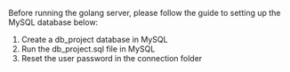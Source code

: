 Before running the golang server, please follow the guide to setting up the MySQL database below:

1. Create a db_project database in MySQL
2. Run the db_project.sql file in MySQL
3. Reset the user password in the connection folder
